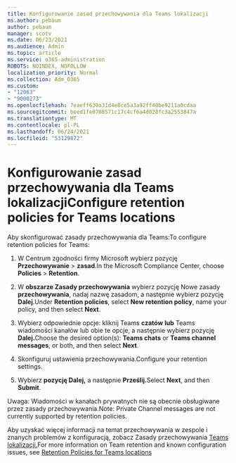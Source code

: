 ```yaml
---
title: Konfigurowanie zasad przechowywania dla Teams lokalizacji
ms.author: pebaum
author: pebaum
manager: scotv
ms.date: 06/23/2021
ms.audience: Admin
ms.topic: article
ms.service: o365-administration
ROBOTS: NOINDEX, NOFOLLOW
localization_priority: Normal
ms.collection: Adm_O365
ms.custom:
- "12063"
- "9000273"
ms.openlocfilehash: 7eaeff630a31d4e8ce5a3a92ff40be9211a0cdaa
ms.sourcegitcommit: beed1fe0708571c17c4cf6a4d028fc3a2553847a
ms.translationtype: MT
ms.contentlocale: pl-PL
ms.lasthandoff: 06/24/2021
ms.locfileid: "53129872"
---
```

# <a name="configure-retention-policies-for-teams-locations"></a><span data-ttu-id="9ef73-102">Konfigurowanie zasad przechowywania dla Teams lokalizacji</span><span class="sxs-lookup"><span data-stu-id="9ef73-102">Configure retention policies for Teams locations</span></span>

<span data-ttu-id="9ef73-103">Aby skonfigurować zasady przechowywania dla Teams:</span><span class="sxs-lookup"><span data-stu-id="9ef73-103">To configure retention policies for Teams:</span></span>

1. <span data-ttu-id="9ef73-104">W Centrum zgodności firmy Microsoft wybierz pozycję **Przechowywanie**  >  **zasad**.</span><span class="sxs-lookup"><span data-stu-id="9ef73-104">In the Microsoft Compliance Center, choose **Policies** > **Retention**.</span></span>

1. <span data-ttu-id="9ef73-105">W **obszarze Zasady przechowywania** wybierz pozycję Nowe zasady **przechowywania**, nadaj nazwę zasadom, a następnie wybierz pozycję **Dalej**.</span><span class="sxs-lookup"><span data-stu-id="9ef73-105">Under **Retention policies**, select **New retention policy**, name your policy, and then select **Next**.</span></span>

1. <span data-ttu-id="9ef73-106">Wybierz odpowiednie opcje: kliknij Teams **czatów** **lub** Teams wiadomości kanałów lub obie te opcje, a następnie wybierz pozycję **Dalej.**</span><span class="sxs-lookup"><span data-stu-id="9ef73-106">Choose the desired option(s): **Teams chats** or **Teams channel messages**, or both, and then select **Next**.</span></span>

1. <span data-ttu-id="9ef73-107">Skonfiguruj ustawienia przechowywania.</span><span class="sxs-lookup"><span data-stu-id="9ef73-107">Configure your retention settings.</span></span> 

1. <span data-ttu-id="9ef73-108">Wybierz **pozycję Dalej,** a następnie **Prześlij.**</span><span class="sxs-lookup"><span data-stu-id="9ef73-108">Select **Next**, and then **Submit**.</span></span>

<span data-ttu-id="9ef73-109">Uwaga: Wiadomości w kanałach prywatnych nie są obecnie obsługiwane przez zasady przechowywania.</span><span class="sxs-lookup"><span data-stu-id="9ef73-109">Note: Private Channel messages are not currently supported by retention policies.</span></span>

<span data-ttu-id="9ef73-110">Aby uzyskać więcej informacji na temat przechowywania w zespole i znanych problemów z konfiguracją, zobacz Zasady przechowywania [Teams lokalizacji.](/microsoft-365/compliance/create-retention-policies#retention-policy-for-teams-locations)</span><span class="sxs-lookup"><span data-stu-id="9ef73-110">For more information on Team retention and known configuration issues, see [Retention Policies for Teams locations](/microsoft-365/compliance/create-retention-policies#retention-policy-for-teams-locations)</span></span>

